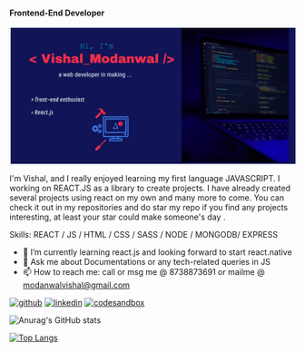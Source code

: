 
#### Frontend-End Developer
![Frontend-End Developer](https://github.com/VishalGithub11/VishalGithub11/blob/main/Web_Photo_Editor%208.jpg)

I'm Vishal, and I really enjoyed learning my first language JAVASCRIPT. I working on REACT.JS as a library to create projects. I have already created several projects using react on my own and many more to come. You can check it out in my repositories and do star my repo if you find any projects interesting, at least your star could make someone's day .

Skills: REACT / JS / HTML / CSS / SASS / NODE / MONGODB/ EXPRESS

- 🌱 I’m currently learning react.js and looking forward to start react.native 
- 💬 Ask me about Documentations or any tech-related queries in JS 
- 📫 How to reach me: call or msg me @ 8738873691 or mailme @ modanwalvishal@gmail.com 


[<img src='https://cdn.jsdelivr.net/npm/simple-icons@3.0.1/icons/github.svg' alt='github' height='40'>](https://github.com/VishalGithub11)  [<img src='https://cdn.jsdelivr.net/npm/simple-icons@3.0.1/icons/linkedin.svg' alt='linkedin' height='40'>](https://www.linkedin.com/in/vishal-modanwal-49b94b14a)  [<img src='https://cdn.jsdelivr.net/npm/simple-icons@3.0.1/icons/codesandbox.svg' alt='codesandbox' height='40'>](https://codesandbox.io/u/Vishbox11)  



![Anurag's GitHub stats](https://github-readme-stats.vercel.app/api?username=VishalGithub11&count_private=true&show_icons=true&theme=radical)

[![Top Langs](https://github-readme-stats.vercel.app/api/top-langs/?username=VishalGithub11&layout=compact)](https://github.com/anuraghazra/github-readme-stats)

